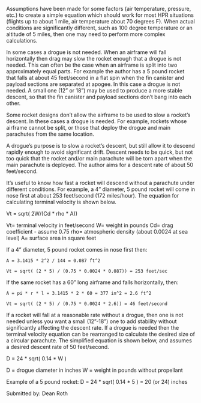 Assumptions have been made for some factors (air temperature, pressure, etc.) to create a simple equation which should work for most HPR situations (flights up to about 1 mile, air temperature about 70 degrees F). When actual conditions are significantly different, such as 100 degree temperature or an altitude of 5 miles, then one may need to perform more complex calculations.

In some cases a drogue is not needed. When an airframe will fall horizontally then drag may slow the rocket enough that a drogue is not needed. This can often be the case when an airframe is split into two approximately equal parts. For example the author has a 5 pound rocket that falls at about 45 feet/second in a flat spin when the fin canister and payload sections are separated at apogee. In this case a drogue is not needed. A small one (12” or 18”) may be used to produce a more stable descent, so that the fin canister and payload sections don’t bang into each other.

Some rocket designs don’t allow the airframe to be used to slow a rocket’s descent. In these cases a drogue is needed. For example, rockets whose airframe cannot be split, or those that deploy the drogue and main parachutes from the same location.

A drogue’s purpose is to slow a rocket’s descent, but still allow it to descend rapidly enough to avoid significant drift. Descent needs to be quick, but not too quick that the rocket and/or main parachute will be torn apart when the main parachute is deployed. The author aims for a descent rate of about 50 feet/second.

It’s useful to know how fast a rocket will descend without a parachute under different conditions. For example, a 4” diameter, 5 pound rocket will come in nose first at about 253 feet/second (172 miles/hour). The equation for calculating terminal velocity is shown below.

Vt = sqrt( 2W/(Cd \* rho \* A))

Vt= terminal velocity in feet/second W= weight in pounds Cd= drag coefficient - assume 0.75 rho= atmospheric density (about 0.0024 at sea level) A= surface area in square feet

If a 4” diameter, 5 pound rocket comes in nose first then:

    A = 3.1415 * 2^2 / 144 = 0.087 ft^2

    Vt = sqrt( (2 * 5) / (0.75 * 0.0024 * 0.087)) = 253 feet/sec

If the same rocket has a 60” long airframe and falls horizontally, then:

    A = pi * r * l = 3.1415 * 2 * 60 = 377 in^2 = 2.6 ft^2

    Vt = sqrt( (2 * 5) / (0.75 * 0.0024 * 2.6)) = 46 feet/second

If a rocket will fall at a reasonable rate without a drogue, then one is not needed unless you want a small (12”-18”) one to add stability without significantly affecting the descent rate. If a drogue is needed then the terminal velocity equation can be rearranged to calculate the desired size of a circular parachute. The simplified equation is shown below, and assumes a desired descent rate of 50 feet/second.

D = 24 \* sqrt( 0.14 \* W )

D = drogue diameter in inches W = weight in pounds without propellant

Example of a 5 pound rocket: D = 24 \* sqrt( 0.14 \* 5 ) = 20 (or 24) inches

Submitted by: Dean Roth

